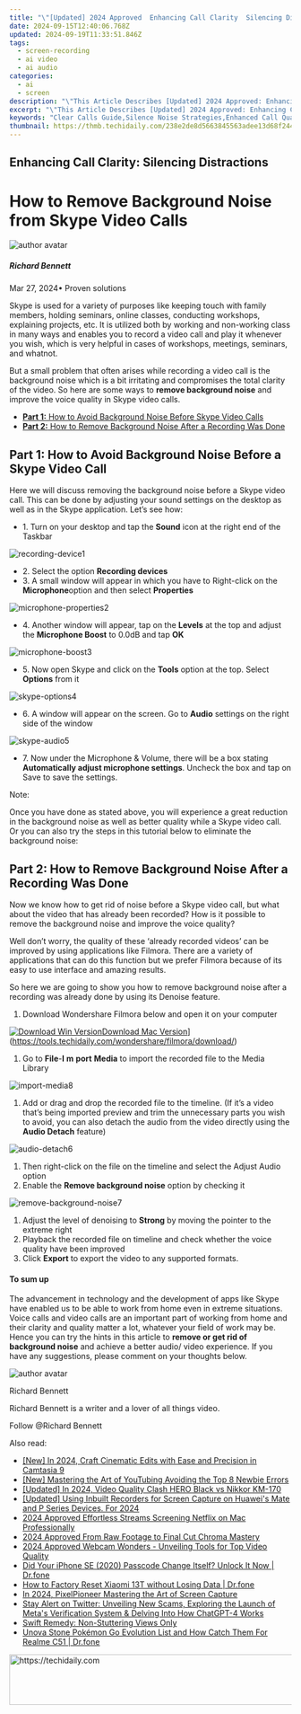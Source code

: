 ```yaml
---
title: "\"[Updated] 2024 Approved  Enhancing Call Clarity  Silencing Distractions\""
date: 2024-09-15T12:40:06.768Z
updated: 2024-09-19T11:33:51.846Z
tags: 
  - screen-recording
  - ai video
  - ai audio
categories: 
  - ai
  - screen
description: "\"This Article Describes [Updated] 2024 Approved: Enhancing Call Clarity: Silencing Distractions\""
excerpt: "\"This Article Describes [Updated] 2024 Approved: Enhancing Call Clarity: Silencing Distractions\""
keywords: "Clear Calls Guide,Silence Noise Strategies,Enhanced Call Quality,Remove Call Distractions,Improve Call Clarity,Speech Clarity Tips,Audible Focus Techniques"
thumbnail: https://thmb.techidaily.com/238e2de8d5663845563adee13d68f244664dc4975f435870883240d8e13b1f76.jpg
---
```


## Enhancing Call Clarity: Silencing Distractions

# How to Remove Background Noise from Skype Video Calls

![author avatar](https://images.wondershare.com/filmora/article-images/richard-bennett.jpg)

##### Richard Bennett

 Mar 27, 2024• Proven solutions

Skype is used for a variety of purposes like keeping touch with family members, holding seminars, online classes, conducting workshops, explaining projects, etc. It is utilized both by working and non-working class in many ways and enables you to record a video call and play it whenever you wish, which is very helpful in cases of workshops, meetings, seminars, and whatnot.

But a small problem that often arises while recording a video call is the background noise which is a bit irritating and compromises the total clarity of the video. So here are some ways to **remove background noise** and improve the voice quality in Skype video calls.

* [**Part 1:** How to Avoid Background Noise Before Skype Video Calls](#part1)
* [**Part 2:** How to Remove Background Noise After a Recording Was Done](#part2)

## Part 1: How to Avoid Background Noise Before a Skype Video Call

Here we will discuss removing the background noise before a Skype video call. This can be done by adjusting your sound settings on the desktop as well as in the Skype application. Let’s see how:

* 1\. Turn on your desktop and tap the **Sound** icon at the right end of the Taskbar

![recording-device1](https://images.wondershare.com/filmora/article-images/recording-device1.jpg)

* 2\. Select the option **Recording devices**
* 3\. A small window will appear in which you have to Right-click on the   **Microphone**option and then select **Properties**

![microphone-properties2](https://images.wondershare.com/filmora/article-images/microphone-properties2.jpg)

* 4\. Another window will appear, tap on the **Levels** at the top and adjust the **Microphone Boost** to 0.0dB and tap **OK**

![microphone-boost3](https://images.wondershare.com/filmora/article-images/microphone-boost3.jpg)

* 5\. Now open Skype and click on the **Tools** option at the top. Select **Options** from it

![skype-options4](https://images.wondershare.com/filmora/article-images/skype-options4.jpg)

* 6\. A window will appear on the screen. Go to   **Audio** settings on the right side of the window

![skype-audio5](https://images.wondershare.com/filmora/article-images/skype-audio5.jpg)

* 7\. Now under the Microphone & Volume, there will be a box stating **Automatically adjust microphone settings**. Uncheck the box and tap on Save to save the settings.

Note:

Once you have done as stated above, you will experience a great reduction in the background noise as well as better quality while a Skype video call. Or you can also try the steps in this tutorial below to eliminate the background noise:

## Part 2: How to Remove Background Noise After a Recording Was Done

Now we know how to get rid of noise before a Skype video call, but what about the video that has already been recorded? How is it possible to remove the background noise and improve the voice quality?

Well don’t worry, the quality of these ‘already recorded videos’ can be improved by using applications like Filmora. There are a variety of applications that can do this function but we prefer Filmora because of its easy to use interface and amazing results.

So here we are going to show you how to remove background noise after a recording was already done by using its Denoise feature.

   1. Download Wondershare Filmora below and open it on your computer

[![Download Win Version](https://images.wondershare.com/filmora/guide/download-btn-win.jpg)](https://tools.techidaily.com/wondershare/filmora/download/)[Download Mac Version](https://images.wondershare.com/filmora/guide/download-btn-mac.jpg)](https://tools.techidaily.com/wondershare/filmora/download/)

   1. Go to **File**\-**I** **m** **port** **Media** to import the recorded file to the Media Library

![import-media8](https://images.wondershare.com/filmora/article-images/import-media8.jpg)

   1. Add or drag and drop the recorded file to the timeline. (If it’s a video that’s being imported preview and trim the unnecessary parts you wish to avoid, you can also detach the audio from the video directly using the **Audio Detach** feature)

![audio-detach6](https://images.wondershare.com/filmora/article-images/audio-detach6.jpg)

   1. Then right-click on the file on the timeline and select the Adjust Audio option
   2. Enable the **Remove background noise** option by checking it

![remove-background-noise7](https://images.wondershare.com/filmora/article-images/remove-background-noise7.jpg)

1. Adjust the level of denoising to **Strong** by moving the pointer to the extreme right
2. Playback the recorded file on timeline and check whether the voice quality have been improved
3. Click **Export** to export the video to any supported formats.

#### To sum up

The advancement in technology and the development of apps like Skype have enabled us to be able to work from home even in extreme situations. Voice calls and video calls are an important part of working from home and their clarity and quality matter a lot, whatever your field of work may be. Hence you can try the hints in this article to **remove or get rid of background noise** and achieve a better audio/ video experience. If you have any suggestions, please comment on your thoughts below.

![author avatar](https://images.wondershare.com/filmora/article-images/richard-bennett.jpg)

Richard Bennett

Richard Bennett is a writer and a lover of all things video.

Follow @Richard Bennett

<ins class="adsbygoogle"
      style="display:block"
      data-ad-client="ca-pub-7571918770474297"
      data-ad-slot="8358498916"
      data-ad-format="auto"
      data-full-width-responsive="true"></ins>

<span class="atpl-alsoreadstyle">Also read:</span>
<div><ul>
<li><a href="https://video-capture.techidaily.com/new-in-2024-craft-cinematic-edits-with-ease-and-precision-in-camtasia-9/"><u>[New] In 2024, Craft Cinematic Edits with Ease and Precision in Camtasia 9</u></a></li>
<li><a href="https://facebook-record-videos.techidaily.com/new-mastering-the-art-of-youtubing-avoiding-the-top-8-newbie-errors/"><u>[New] Mastering the Art of YouTubing Avoiding the Top 8 Newbie Errors</u></a></li>
<li><a href="https://fox-glue.techidaily.com/updated-in-2024-video-quality-clash-hero-black-vs-nikkor-km-170/"><u>[Updated] In 2024, Video Quality Clash HERO Black vs Nikkor KM-170</u></a></li>
<li><a href="https://on-screen-recording.techidaily.com/1716069674936-updated-using-inbuilt-recorders-for-screen-capture-on-huaweis-mate-and-p-series-devices-for-2024/"><u>[Updated] Using Inbuilt Recorders for Screen Capture on Huawei's Mate and P Series Devices. For 2024</u></a></li>
<li><a href="https://on-screen-recording.techidaily.com/2024-approved-effortless-streams-screening-netflix-on-mac-professionally/"><u>2024 Approved Effortless Streams Screening Netflix on Mac Professionally</u></a></li>
<li><a href="https://youtube-stream.techidaily.com/2024-approved-from-raw-footage-to-final-cut-chroma-mastery/"><u>2024 Approved From Raw Footage to Final Cut Chroma Mastery</u></a></li>
<li><a href="https://on-screen-recording.techidaily.com/2024-approved-webcam-wonders-unveiling-tools-for-top-video-quality/"><u>2024 Approved Webcam Wonders - Unveiling Tools for Top Video Quality</u></a></li>
<li><a href="https://iphone-unlock.techidaily.com/did-your-iphone-se-2020-passcode-change-itself-unlock-it-now-drfone-by-drfone-ios/"><u>Did Your iPhone SE (2020) Passcode Change Itself? Unlock It Now | Dr.fone</u></a></li>
<li><a href="https://techidaily.com/how-to-factory-reset-xiaomi-13t-without-losing-data-drfone-by-drfone-reset-android-reset-android/"><u>How to Factory Reset Xiaomi 13T without Losing Data | Dr.fone</u></a></li>
<li><a href="https://on-screen-recording.techidaily.com/in-2024-pixelpioneer-mastering-the-art-of-screen-capture/"><u>In 2024, PixelPioneer Mastering the Art of Screen Capture</u></a></li>
<li><a href="https://tech-hub.techidaily.com/stay-alert-on-twitter-unveiling-new-scams-exploring-the-launch-of-metas-verification-system-and-delving-into-how-chatgpt-4-works/"><u>Stay Alert on Twitter: Unveiling New Scams, Exploring the Launch of Meta's Verification System & Delving Into How ChatGPT-4 Works</u></a></li>
<li><a href="https://network-issues.techidaily.com/swift-remedy-non-stuttering-views-only/"><u>Swift Remedy: Non-Stuttering Views Only</u></a></li>
<li><a href="https://pokemon-go-android.techidaily.com/unova-stone-pokemon-go-evolution-list-and-how-catch-them-for-realme-c51-drfone-by-drfone-virtual-android/"><u>Unova Stone Pokémon Go Evolution List and How Catch Them For Realme C51 | Dr.fone</u></a></li>
</ul></div>

<!-- affiliate ads begin -->
<a href="https://ephamedtechinc.pxf.io/c/5597632/2136627/26400" target="_top" id="2136627">
  <img src="//a.impactradius-go.com/display-ad/26400-2136627" border="0" alt="https://techidaily.com" width="728" height="90"/>
</a>
<img height="0" width="0" src="https://ephamedtechinc.pxf.io/i/5597632/2136627/26400" style="position:absolute;visibility:hidden;" border="0" />
<!-- affiliate ads end -->

